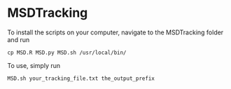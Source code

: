 # MSDTracking

To install the scripts on your computer, navigate to the MSDTracking folder and run
```
cp MSD.R MSD.py MSD.sh /usr/local/bin/
```

To use, simply run 
```
MSD.sh your_tracking_file.txt the_output_prefix
```
